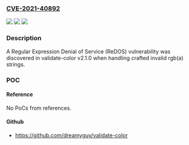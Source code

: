 ### [CVE-2021-40892](https://cve.mitre.org/cgi-bin/cvename.cgi?name=CVE-2021-40892)
![](https://img.shields.io/static/v1?label=Product&message=n%2Fa&color=blue)
![](https://img.shields.io/static/v1?label=Version&message=n%2Fa&color=blue)
![](https://img.shields.io/static/v1?label=Vulnerability&message=n%2Fa&color=brighgreen)

### Description

A Regular Expression Denial of Service (ReDOS) vulnerability was discovered in validate-color v2.1.0 when handling crafted invalid rgb(a) strings.

### POC

#### Reference
No PoCs from references.

#### Github
- https://github.com/dreamyguy/validate-color

